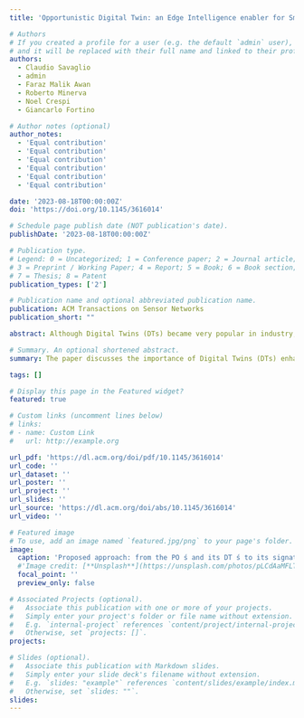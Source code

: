 ```yaml
---
title: 'Opportunistic Digital Twin: an Edge Intelligence enabler for Smart City'

# Authors
# If you created a profile for a user (e.g. the default `admin` user), write the username (folder name) here
# and it will be replaced with their full name and linked to their profile.
authors:
  - Claudio Savaglio
  - admin
  - Faraz Malik Awan
  - Roberto Minerva
  - Noel Crespi
  - Giancarlo Fortino

# Author notes (optional)
author_notes:
  - 'Equal contribution'
  - 'Equal contribution'
  - 'Equal contribution'
  - 'Equal contribution'
  - 'Equal contribution'
  - 'Equal contribution'

date: '2023-08-18T00:00:00Z'
doi: 'https://doi.org/10.1145/3616014'

# Schedule page publish date (NOT publication's date).
publishDate: '2023-08-18T00:00:00Z'

# Publication type.
# Legend: 0 = Uncategorized; 1 = Conference paper; 2 = Journal article;
# 3 = Preprint / Working Paper; 4 = Report; 5 = Book; 6 = Book section;
# 7 = Thesis; 8 = Patent
publication_types: ['2']

# Publication name and optional abbreviated publication name.
publication: ACM Transactions on Sensor Networks
publication_short: ""

abstract: Although Digital Twins (DTs) became very popular in industry, nowadays they represent a pre-requisite of many systems across different domains, by taking advantage of the disrupting digital technologies such as Artificial Intelligence (AI), Edge Computing and Internet of Things (IoT). In this paper we present our “opportunistic” interpretation, which advances the traditional DT concept and provides a valid support for enabling next-generation solutions in dynamic, distributed and large scale scenarios as smart cities. Indeed, by collecting simple data from the environment and by opportunistically elaborating them through AI techniques directly at the network edge (also referred to as Edge Intelligence), a digital version of a physical object can be built from the bottom up as well as dynamically manipulated and operated in a data-driven manner, thus enabling prompt responses to external stimuli and effective command actuation. To demonstrate the viability of our Opportunistic Digital Twin (ODT) a real use case focused on a traffic prediction task has been incrementally developed and presented, showing improved inference performance and reduced network latency, bandwidth and power consumption.

# Summary. An optional shortened abstract.
summary: The paper discusses the importance of Digital Twins (DTs) enhanced by AI, Edge Computing, and IoT. It introduces the concept of "opportunistic" interpretation of DTs, creating dynamic digital replicas of physical objects through AI at the network edge. This approach is demonstrated through a traffic prediction use case, highlighting improved performance and resource efficiency.

tags: []

# Display this page in the Featured widget?
featured: true

# Custom links (uncomment lines below)
# links:
# - name: Custom Link
#   url: http://example.org

url_pdf: 'https://dl.acm.org/doi/pdf/10.1145/3616014'
url_code: ''
url_dataset: ''
url_poster: ''
url_project: ''
url_slides: ''
url_source: 'https://dl.acm.org/doi/abs/10.1145/3616014'
url_video: ''

# Featured image
# To use, add an image named `featured.jpg/png` to your page's folder.
image:
  caption: 'Proposed approach: from the PO ś and its DT ś to its signature, in which features are "opportunistically" selected and synthetically elaborated' 
  #'Image credit: [**Unsplash**](https://unsplash.com/photos/pLCdAaMFLTE)'
  focal_point: ''
  preview_only: false

# Associated Projects (optional).
#   Associate this publication with one or more of your projects.
#   Simply enter your project's folder or file name without extension.
#   E.g. `internal-project` references `content/project/internal-project/index.md`.
#   Otherwise, set `projects: []`.
projects:

# Slides (optional).
#   Associate this publication with Markdown slides.
#   Simply enter your slide deck's filename without extension.
#   E.g. `slides: "example"` references `content/slides/example/index.md`.
#   Otherwise, set `slides: ""`.
slides: 
---
```

